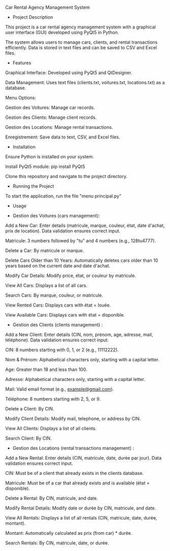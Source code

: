 Car Rental Agency Management System

- Project Description

This project is a car rental agency management system with a graphical user interface (GUI) developed using PyQt5 in Python.

The system allows users to manage cars, clients, and rental transactions efficiently. Data is stored in text files and can be saved to CSV and Excel files.

- Features
  
Graphical Interface: Developed using PyQt5 and QtDesigner.

Data Management: Uses text files (clients.txt, voitures.txt, locations.txt) as a database.

Menu Options:

Gestion des Voitures: Manage car records.

Gestion des Clients: Manage client records.

Gestion des Locations: Manage rental transactions.

Enregistrement: Save data to text, CSV, and Excel files.

- Installation
  
Ensure Python is installed on your system.

Install PyQt5 module: pip install PyQt5

Clone this repository and navigate to the project directory.

- Running the Project

To start the application, run the file "menu principal.py"

- Usage

- Gestion des Voitures (cars management):

Add a New Car: Enter details (matricule, marque, couleur, état, date d'achat, prix de location). Data validation ensures correct input.

Matricule: 3 numbers followed by "tu" and 4 numbers (e.g., 128tu4777).

Delete a Car: By matricule or marque.

Delete Cars Older than 10 Years: Automatically deletes cars older than 10 years based on the current date and date d'achat.

Modify Car Details: Modify price, état, or couleur by matricule.

View All Cars: Displays a list of all cars.

Search Cars: By marque, couleur, or matricule.

View Rented Cars: Displays cars with état = louée.

View Available Cars: Displays cars with état = disponible.

- Gestion des Clients (clients management) :

Add a New Client: Enter details (CIN, nom, prénom, age, adresse, mail, téléphone). Data validation ensures correct input.

CIN: 8 numbers starting with 0, 1, or 2 (e.g., 11112222).

Nom & Prénom: Alphabetical characters only, starting with a capital letter.

Age: Greater than 18 and less than 100.

Adresse: Alphabetical characters only, starting with a capital letter.

Mail: Valid email format (e.g., example@gmail.com).

Téléphone: 8 numbers starting with 2, 5, or 9.

Delete a Client: By CIN.

Modify Client Details: Modify mail, telephone, or address by CIN.

View All Clients: Displays a list of all clients.

Search Client: By CIN.

- Gestion des Locations (rental transactions management) :

Add a New Rental: Enter details (CIN, matricule, date, durée par jour). Data validation ensures correct input.

CIN: Must be of a client that already exists in the clients database.

Matricule: Must be of a car that already exists and is available (état = disponible).

Delete a Rental: By CIN, matricule, and date.

Modify Rental Details: Modify date or durée by CIN, matricule, and date.

View All Rentals: Displays a list of all rentals (CIN, matricule, date, durée, montant).

Montant: Automatically calculated as prix (from car) * durée.

Search Rentals: By CIN, matricule, date, or durée.
